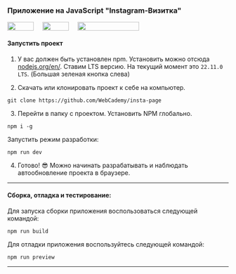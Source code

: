 ### Приложение на JavaScript "Instagram-Визитка"

<div style="display: flex; gap: 20px; align-items: center">
    <img style="max-width: 100%; height: 100%; width: 60px" src="https://cdn.worldvectorlogo.com/logos/logo-javascript.svg">
    <img style="max-width: 100%; height: 100%;  width: 60px" src="https://upload.wikimedia.org/wikipedia/commons/thumb/f/f1/Vitejs-logo.svg/2078px-Vitejs-logo.svg.png">
    <img style="max-width: 100%; height: 100%; width: 140px" src="https://upload.wikimedia.org/wikipedia/commons/thumb/d/db/Npm-logo.svg/1200px-Npm-logo.svg.png">
</div>


#### Запустить проект

1. У вас должен быть установлен npm. Установить можно отсюда [nodejs.org/en/](https://nodejs.org/en/). Ставим LTS версию. На текущий момент это `22.11.0 LTS`. (Большая зеленая кнопка слева)

2. Скачать или клонировать проект к себе на компьютер.

```
git clone https://github.com/WebCademy/insta-page
```

3. Перейти в папку с проектом. Установить NPM глобально.

```
npm i -g
```

Запустить режим разработки:

```
npm run dev
```
4. Готово! 😎 Можно начинать разрабатывать и наблюдать автообновление проекта в браузере.
____
#### Сборка, отладка и тестирование:
Для запуска сборки приложения воспользоваться следующей командой:

```
npm run build
```

Для отладки приложения воспользуйтесь следующей командой:
```
npm run preview
```
--------------